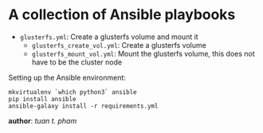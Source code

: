 A collection of Ansible playbooks
=================================
* `glusterfs.yml`: Create a glusterfs volume and mount it
  * `glusterfs_create_vol.yml`: Create a glusterfs volume
  * `glusterfs_mount_vol.yml`: Mount the glusterfs volume, this does not have to be the cluster node

Setting up the Ansible environment:
```
mkvirtualenv `which python3` ansible
pip install ansible
ansible-galaxy install -r requirements.yml
```

__author__: *tuan t. pham*
